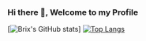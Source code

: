 ### Hi there 👋, Welcome to my Profile

[![Brix's GitHub stats](https://github-readme-stats.vercel.app/api?username=Brix101&theme=material-palenight&show_icons=true)]
[![Top Langs](https://github-readme-stats.vercel.app/api/top-langs/?username=Brix101&layout=compact&hide=python)](https://github.com/anuraghazra/github-readme-stats)

<!--
**Brix101/Brix101** is a ✨ _special_ ✨ repository because its `README.md` (this file) appears on your GitHub profile.

Here are some ideas to get you started:

- 🔭 I’m currently working on ...
- 🌱 I’m currently learning ...
- 👯 I’m looking to collaborate on ...
- 🤔 I’m looking for help with ...
- 💬 Ask me about ...
- 📫 How to reach me: ...
- 😄 Pronouns: ...
- ⚡ Fun fact: ...
-->

